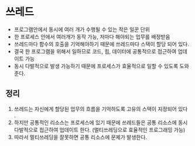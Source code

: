 # 쓰레드

- 프로그램안에서 동시에 여러 개가 수행될 수 있는 작은 일꾼 단위
- 한 프로세스 안에서 여러개가 동작 가능, 저마다 해야되는 업무를 배정받음
- 쓰레드마다 함수의 호출을 기억해야하기 때문에 쓰레드마다 스택이 할당 되어 있다.
- 결국 한 프로그램을 위해서 일하므로 코드, 힙, 데이터에 공통적으로 접근하여 업데
  이트 가능
- 동시 다발적으로 발생 가능하기 때문에 프로세스가 효율적으로 일할 수 있도록 도와
  준다.

## 정리

1. 쓰레드는 자신에게 할당된 업무의 흐름을 기억하도록 고유의 스택이 지정되어 있다
   .
2. 하지만 공통적인 리소스는 프로세스에 있기 때문에 쓰레드들은 공통 리소스에 동시
   다발적으로 접근하여 업데이트 한다. (멀티쓰레딩으로 효율적인 프로그래밍 가능)
3. 따라서 멀티쓰레딩을 잘못하면 공통 리소스에 문제가 발생한다.
